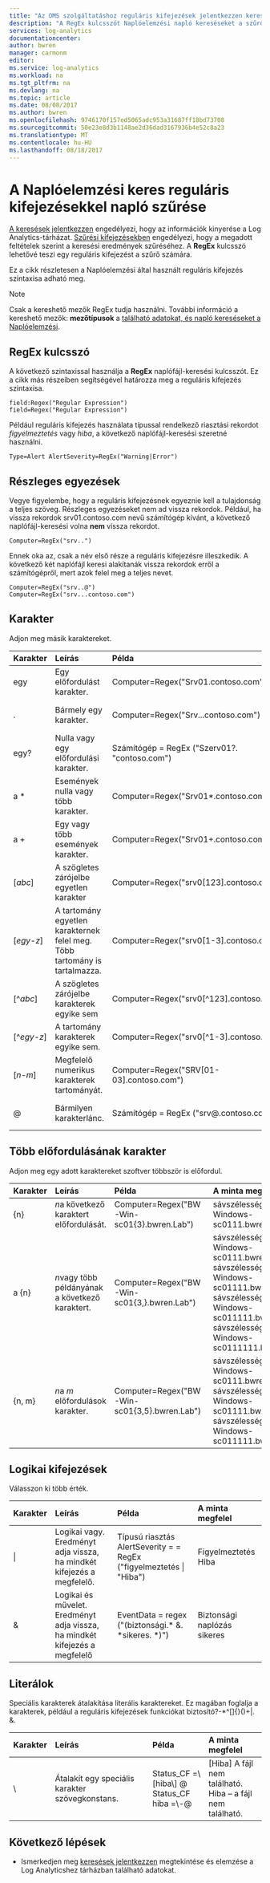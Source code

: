 ```yaml
---
title: "Az OMS szolgáltatáshoz reguláris kifejezések jelentkezzen keresések |} Microsoft Docs"
description: "A RegEx kulcsszót Naplóelemzési napló kereséseket a szűrő az eredményeket a reguláris kifejezés szerinti használhatja.  Ez a cikk a szintaxis biztosít néhány példa a kifejezést."
services: log-analytics
documentationcenter: 
author: bwren
manager: carmonm
editor: 
ms.service: log-analytics
ms.workload: na
ms.tgt_pltfrm: na
ms.devlang: na
ms.topic: article
ms.date: 08/08/2017
ms.author: bwren
ms.openlocfilehash: 9746170f157ed5065adc953a31687ff18bd73708
ms.sourcegitcommit: 50e23e8d3b1148ae2d36dad3167936b4e52c8a23
ms.translationtype: MT
ms.contentlocale: hu-HU
ms.lasthandoff: 08/18/2017
---
```

# <a name="using-regular-expressions-to-filter-log-searches-in-log-analytics"></a>A Naplóelemzési keres reguláris kifejezésekkel napló szűrése

[A keresések jelentkezzen](log-analytics-log-searches.md) engedélyezi, hogy az információk kinyerése a Log Analytics-tárházat.  [Szűrési kifejezésekben](log-analytics-search-reference.md#filter-expressions) engedélyezi, hogy a megadott feltételek szerint a keresési eredmények szűréséhez.  A **RegEx** kulcsszó lehetővé teszi egy reguláris kifejezést a szűrő számára.  

Ez a cikk részletesen a Naplóelemzési által használt reguláris kifejezés szintaxisa adható meg.

> [!NOTE]
> Csak a kereshető mezők RegEx tudja használni.  További információ a kereshető mezők: **mezőtípusok** a [található adatokat, és napló kereséseket a Naplóelemzési](log-analytics-log-searches.md#use-additional-filters).


## <a name="regex-keyword"></a>RegEx kulcsszó

A következő szintaxissal használja a **RegEx** naplófájl-keresési kulcsszót.  Ez a cikk más részeiben segítségével határozza meg a reguláris kifejezés szintaxisa.

    field:Regex("Regular Expression")
    field=Regex("Regular Expression")

Például reguláris kifejezés használata típussal rendelkező riasztási rekordot *figyelmeztetés* vagy *hiba*, a következő naplófájl-keresési szeretné használni.

    Type=Alert AlertSeverity=RegEx("Warning|Error")

## <a name="partial-matches"></a>Részleges egyezések
Vegye figyelembe, hogy a reguláris kifejezésnek egyeznie kell a tulajdonság a teljes szöveg.  Részleges egyezéseket nem ad vissza rekordok.  Például, ha vissza rekordok srv01.contoso.com nevű számítógép kívánt, a következő naplófájl-keresési volna **nem** vissza rekordot.

    Computer=RegEx("srv..")

Ennek oka az, csak a név első része a reguláris kifejezésre illeszkedik.  A következő két naplófájl keresi alakítanák vissza rekordok erről a számítógépről, mert azok felel meg a teljes nevet.

    Computer=RegEx("srv..@")
    Computer=RegEx("srv...contoso.com")

## <a name="characters"></a>Karakter
Adjon meg másik karaktereket.

| Karakter | Leírás | Példa | A minta megfelel |
|:--|:--|:--|:--|
| egy | Egy előfordulást karakter. | Computer=Regex("Srv01.contoso.com") | Srv01.contoso.com |
| . | Bármely egy karakter. | Computer=Regex("Srv...contoso.com") | Srv01.contoso.com<br>srv02.contoso.com<br>srv03.contoso.com |
| egy? | Nulla vagy egy előfordulási karakter. | Számítógép = RegEx ("Szerv01?. "contoso.com") | srv0.contoso.com<br>Srv01.contoso.com |
| a * | Események nulla vagy több karakter. | Computer=Regex("Srv01*.contoso.com") | srv0.contoso.com<br>Srv01.contoso.com<br>srv011.contoso.com<br>srv0111.contoso.com |
| a + | Egy vagy több események karakter. | Computer=Regex("Srv01+.contoso.com") | Srv01.contoso.com<br>srv011.contoso.com<br>srv0111.contoso.com |
| [*abc*] | A szögletes zárójelbe egyetlen karakter | Computer=Regex("srv0[123].contoso.com") | Srv01.contoso.com<br>srv02.contoso.com<br>srv03.contoso.com |
| [*egy*-*z*] | A tartomány egyetlen karakternek felel meg.  Több tartomány is tartalmazza. | Computer=Regex("srv0[1-3].contoso.com") | Srv01.contoso.com<br>srv02.contoso.com<br>srv03.contoso.com |
| [^*abc*] | A szögletes zárójelbe karakterek egyike sem | Computer=Regex("srv0[^123].contoso.com") | srv05.contoso.com<br>srv06.contoso.com<br>srv07.contoso.com |
| [^*egy*-*z*] | A tartomány karakterek egyike sem. | Computer=Regex("srv0[^1-3].contoso.com") | srv05.contoso.com<br>srv06.contoso.com<br>srv07.contoso.com |
| [*n*-*m*] | Megfelelő numerikus karakterek tartományát. | Computer=Regex("SRV[01-03].contoso.com") | Srv01.contoso.com<br>srv02.contoso.com<br>srv03.contoso.com |
| @ | Bármilyen karakterlánc. | Számítógép = RegEx ("srv@.contoso.com") | Srv01.contoso.com<br>srv02.contoso.com<br>srv03.contoso.com |


## <a name="multiple-occurences-of-character"></a>Több előfordulásának karakter
Adjon meg egy adott karaktereket szoftver többször is előfordul.

| Karakter | Leírás | Példa | A minta megfelel |
|:--|:--|:--|:--|
| {n} |  *n*a következő karaktert előfordulását. | Computer=Regex("BW-Win-sc01{3}.bwren.Lab") | sávszélesség-Windows-sc0111.bwren.lab |
| a {n} |  *n*vagy több példányának a következő karaktert. | Computer=Regex("BW-Win-sc01{3,}.bwren.Lab") | sávszélesség-Windows-sc0111.bwren.lab<br>sávszélesség-Windows-sc01111.bwren.lab<br>sávszélesség-Windows-sc011111.bwren.lab<br>sávszélesség-Windows-sc0111111.bwren.lab |
| {n, m} |  *n*a *m* előfordulások karakter. | Computer=Regex("BW-Win-sc01{3,5}.bwren.Lab") | sávszélesség-Windows-sc0111.bwren.lab<br>sávszélesség-Windows-sc01111.bwren.lab<br>sávszélesség-Windows-sc011111.bwren.lab |


## <a name="logical-expressions"></a>Logikai kifejezések
Válasszon ki több érték.

| Karakter | Leírás | Példa | A minta megfelel |
|:--|:--|:--|:--|
| &#124; | Logikai vagy.  Eredményt adja vissza, ha mindkét kifejezés a megfelelő. | Típusú riasztás AlertSeverity = = RegEx ("figyelmeztetés &#124; "Hiba") | Figyelmeztetés<br>Hiba |
| & | Logikai és művelet.  Eredményt adja vissza, ha mindkét kifejezés a megfelelő | EventData = regex ("(biztonsági.\* &. \*sikeres. \*)") | Biztonsági naplózás sikeres |


## <a name="literals"></a>Literálok
Speciális karakterek átalakítása literális karaktereket.  Ez magában foglalja a karakterek, például a reguláris kifejezések funkciókat biztosító?-\*^\[\]{}\(\)+\|. &.

| Karakter | Leírás | Példa | A minta megfelel |
|:--|:--|:--|:--|
| \\ | Átalakít egy speciális karakter szövegkonstans. | Status_CF =\\[hiba\\] @<br>Status_CF hiba =\\-@ | [Hiba] A fájl nem található.<br>Hiba – a fájl nem található. |


## <a name="next-steps"></a>Következő lépések

* Ismerkedjen meg [keresések jelentkezzen](log-analytics-log-searches.md) megtekintése és elemzése a Log Analyticshez tárházban található adatokat.
